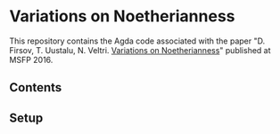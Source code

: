 # Variations on Noetherianness
This repository contains the Agda code associated with the paper "D. Firsov, T. Uustalu, N. Veltri. [Variations on Noetherianness](http://dx.doi.org/10.4204/eptcs.207.4)" published at MSFP 2016.

## Contents

## Setup
